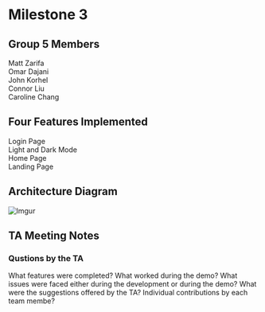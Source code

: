 # Milestone 3

## Group 5 Members
Matt Zarifa <br>
Omar Dajani <br>
John Korhel <br>
Connor Liu <br>
Caroline Chang <br>

## Four Features Implemented
Login Page <br>
Light and Dark Mode <br>
Home Page <br>
Landing Page <br>

## Architecture Diagram
![Imgur](https://imgur.com/PqfgBgZ.jpg)

## TA Meeting Notes


### Qustions by the TA
What features were completed?
What worked during the demo?
What issues were faced either during the development or during the demo?
What were the suggestions offered by the TA?
Individual contributions by each team membe?
